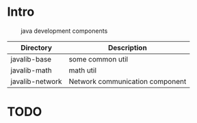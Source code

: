 # Intro
&emsp;&emsp; java development components

Directory	                |Description
--------------------------- |------------------------------              
javalib-base                |some common util
javalib-math                | math util
javalib-network             | Network communication component


# TODO
